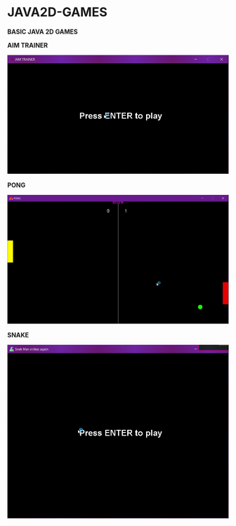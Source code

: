 # JAVA2D-GAMES
**BASIC JAVA 2D GAMES**


**AIM TRAINER**




![aim trainer](https://github.com/RudranshKi/JAVA2D-GAMES/blob/main/aimtrainer.gif)









**PONG**



![pong](https://github.com/RudranshKi/JAVA2D-GAMES/blob/main/pong.gif)




**SNAKE**






![snek](https://github.com/RudranshKi/JAVA2D-GAMES/blob/main/snake.gif)

